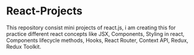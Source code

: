 # React-Projects
This repository consist mini projects of react.js, i am creating this for practice different react concepts like JSX, Components,  Styling in react, Components lifecycle methods, Hooks, React Router, Context API, Redux, Redux Toolkit.
